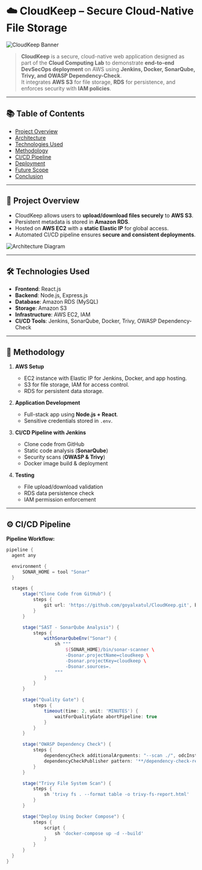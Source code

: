 # ☁️ CloudKeep – Secure Cloud-Native File Storage

![CloudKeep Banner](./images/cloudkeep-banner.png)

> **CloudKeep** is a secure, cloud-native web application designed as part of the **Cloud Computing Lab** to demonstrate **end-to-end DevSecOps deployment** on AWS using **Jenkins, Docker, SonarQube, Trivy, and OWASP Dependency-Check**.  
It integrates **AWS S3** for file storage, **RDS** for persistence, and enforces security with **IAM policies**.

---

## 📚 Table of Contents
- [Project Overview](#project-overview)
- [Architecture](#architecture)
- [Technologies Used](#technologies-used)
- [Methodology](#methodology)
- [CI/CD Pipeline](#cicd-pipeline)
- [Deployment](#deployment)
- [Future Scope](#future-scope)
- [Conclusion](#conclusion)

---

## 🚀 Project Overview
- CloudKeep allows users to **upload/download files securely** to **AWS S3**.  
- Persistent metadata is stored in **Amazon RDS**.  
- Hosted on **AWS EC2** with a **static Elastic IP** for global access.  
- Automated CI/CD pipeline ensures **secure and consistent deployments**.

![Architecture Diagram](./images/architecture.png)

---

## 🛠️ Technologies Used
- **Frontend**: React.js  
- **Backend**: Node.js, Express.js  
- **Database**: Amazon RDS (MySQL)  
- **Storage**: Amazon S3  
- **Infrastructure**: AWS EC2, IAM  
- **CI/CD Tools**: Jenkins, SonarQube, Docker, Trivy, OWASP Dependency-Check  

---

## 📑 Methodology

1. **AWS Setup**  
   - EC2 instance with Elastic IP for Jenkins, Docker, and app hosting.  
   - S3 for file storage, IAM for access control.  
   - RDS for persistent data storage.  

2. **Application Development**  
   - Full-stack app using **Node.js + React**.  
   - Sensitive credentials stored in `.env`.  

3. **CI/CD Pipeline with Jenkins**  
   - Clone code from GitHub  
   - Static code analysis (**SonarQube**)  
   - Security scans (**OWASP & Trivy**)  
   - Docker image build & deployment  

4. **Testing**  
   - File upload/download validation  
   - RDS data persistence check  
   - IAM permission enforcement  

---

## ⚙️ CI/CD Pipeline

**Pipeline Workflow:**

```groovy
pipeline {
  agent any

  environment {
      SONAR_HOME = tool "Sonar"
  }

  stages {
      stage("Clone Code from GitHub") {
          steps {
              git url: 'https://github.com/goyalxatul/CloudKeep.git', branch: 'main'
          }
      }

      stage("SAST - SonarQube Analysis") {
          steps {
              withSonarQubeEnv("Sonar") {
                  sh """
                      ${SONAR_HOME}/bin/sonar-scanner \
                      -Dsonar.projectName=cloudkeep \
                      -Dsonar.projectKey=cloudkeep \
                      -Dsonar.sources=.
                  """
              }
          }
      }

      stage("Quality Gate") {
          steps {
              timeout(time: 2, unit: 'MINUTES') {
                  waitForQualityGate abortPipeline: true
              }
          }
      }

      stage("OWASP Dependency Check") {
          steps {
              dependencyCheck additionalArguments: "--scan ./", odcInstallation: 'dc'
              dependencyCheckPublisher pattern: '**/dependency-check-report.xml'
          }
      }

      stage("Trivy File System Scan") {
          steps {
              sh 'trivy fs . --format table -o trivy-fs-report.html'
          }
      }

      stage("Deploy Using Docker Compose") {
          steps {
              script {
                  sh 'docker-compose up -d --build'
              }
          }
      }
  }
}
